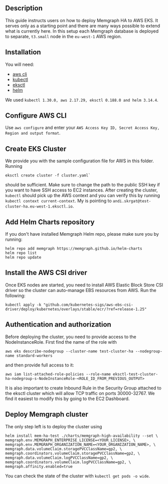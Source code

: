 ## Description

This guide instructs users on how to deploy Memgraph HA to AWS EKS. It serves only as a starting point and there are many ways possible to extend what is currently here. In this setup
each Memgraph database is deployed to separate, `t3.small` node in the `eu-west-1` AWS region.

## Installation

You will need:
- [aws cli](https://docs.aws.amazon.com/cli/latest/userguide/getting-started-install.html)
- [kubectl](https://kubernetes.io/docs/tasks/tools/)
- [eksctl](https://docs.aws.amazon.com/eks/latest/userguide/setting-up.html)
- [helm](https://helm.sh/docs/intro/install/)

We used `kubectl 1.30.0, aws 2.17.29, eksctl 0.188.0 and helm 3.14.4`.

## Configure AWS CLI

Use `aws configure` and enter your `AWS Access Key ID, Secret Access Key, Region and output format`.

## Create EKS Cluster

We provide you with the sample configuration file for AWS in this folder. Running

```
eksctl create cluster -f cluster.yaml`
```

should be sufficient. Make sure to change the path to the public SSH key if you want to have SSH access to EC2 instances. After creating the cluster, `kubectl` should pick up
the AWS context and you can verify this by running `kubectl context current-context`. My is pointing to `andi.skrgat@test-cluster-ha.eu-west-1.eksctl.io`.

## Add Helm Charts repository

If you don't have installed Memgraph Helm repo, please make sure you by running:

```
helm repo add memgraph https://memgraph.github.io/helm-charts
helm repo list
helm repo update
```

## Install the AWS CSI driver

Once EKS nodes are started, you need to install AWS Elastic Block Store CSI driver so the cluster can auto-manage EBS resources from AWS. Run the following:

```
kubectl apply -k "github.com/kubernetes-sigs/aws-ebs-csi-driver/deploy/kubernetes/overlays/stable/ecr/?ref=release-1.25"
```

## Authentication and authorization

Before deploying the cluster, you need to provide access to the NodeInstanceRole. First find the name of the role with

```
aws eks describe-nodegroup --cluster-name test-cluster-ha --nodegroup-name standard-workers
```

and then provide full access to it:

```
aws iam list-attached-role-policies --role-name eksctl-test-cluster-ha-nodegroup-s-NodeInstanceRole-<ROLE_ID_FROM_PREVIOUS_OUTPUT>
```

It is also important to create Inbound Rule in the Security Group attached to the eksctl cluster which will allow TCP traffic
on ports 30000-32767. We find it easiest to modify this by going to the EC2 Dashboard.


## Deploy Memgraph cluster

The only step left is to deploy the cluster using

```
helm install mem-ha-test ./charts/memgraph-high-availability --set \
memgraph.env.MEMGRAPH_ENTERPRISE_LICENSE=<YOUR_LICENSE>, \
memgraph.env.MEMGRAPH_ORGANIZATION_NAME=<YOUR_ORGANIZATION_NAME>, \
memgraph.data.volumeClaim.storagePVCClassName=gp2, \
memgraph.coordinators.volumeClaim.storagePVCClassName=gp2, \
memgraph.data.volumeClaim.logPVCClassName=gp2, \
memgraph.coordinators.volumeClaim.logPVCClassName=gp2, \
memgraph.affinity.enabled=true
```

You can check the state of the cluster with `kubectl get pods -o wide`.
